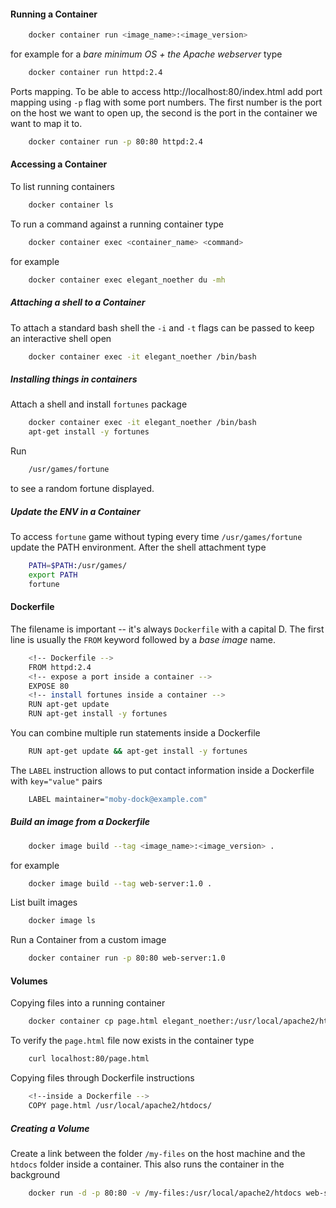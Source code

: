 #### Running a Container
```bash
    docker container run <image_name>:<image_version>
```
for example for a *bare minimum OS + the Apache webserver* type
```bash
    docker container run httpd:2.4
```
Ports mapping. To be able to access http://localhost:80/index.html add port mapping using `-p` flag with some port numbers.
The first number is the port on the host we want to open up, the second is the port in the container we want to map it to.
```bash
    docker container run -p 80:80 httpd:2.4
```
#### Accessing a Container
To list running containers
```bash
    docker container ls
```
To run a command against a running container type
```bash
    docker container exec <container_name> <command>
```
for example
```bash
    docker container exec elegant_noether du -mh
```
##### Attaching a shell to a Container

To attach a standard bash shell the `-i` and `-t` flags can be passed to keep an interactive shell open
```bash
    docker container exec -it elegant_noether /bin/bash
```
##### Installing things in containers
Attach a shell and install `fortunes` package
```bash
    docker container exec -it elegant_noether /bin/bash
    apt-get install -y fortunes
```
Run 
```bash
    /usr/games/fortune
```
to see a random fortune displayed.

##### Update the ENV in a Container
To access `fortune` game without typing every time `/usr/games/fortune` update the PATH environment. After the shell attachment type
```bash
    PATH=$PATH:/usr/games/
    export PATH
    fortune
```

#### Dockerfile

The filename is important -- it's always `Dockerfile` with a capital D.
The first line is usually the `FROM` keyword followed by a *base image* name.
```bash
    <!-- Dockerfile -->
    FROM httpd:2.4
    <!-- expose a port inside a container -->
    EXPOSE 80
    <!-- install fortunes inside a container -->
    RUN apt-get update
    RUN apt-get install -y fortunes
```
You can combine multiple run statements inside a Dockerfile
```bash
    RUN apt-get update && apt-get install -y fortunes
```
The `LABEL` instruction allows to put contact information inside a Dockerfile with `key="value"` pairs
```bash
    LABEL maintainer="moby-dock@example.com"
```
##### Build an image from a Dockerfile

```bash
    docker image build --tag <image_name>:<image_version> .
```
for example
```bash 
    docker image build --tag web-server:1.0 .
```
List built images
```bash
    docker image ls
```
Run a Container from a custom image
```bash 
    docker container run -p 80:80 web-server:1.0
```


#### Volumes

Copying files into a running container 
```bash
    docker container cp page.html elegant_noether:/usr/local/apache2/htdocs/
```
To verify the `page.html` file now exists in the container type
```bash
    curl localhost:80/page.html
```
Copying files through Dockerfile instructions
```bash
    <!--inside a Dockerfile -->
    COPY page.html /usr/local/apache2/htdocs/
```
##### Creating a Volume
Create a link between the folder `/my-files` on the host machine and the `htdocs` folder inside a container. This also runs the container in the background
```bash
    docker run -d -p 80:80 -v /my-files:/usr/local/apache2/htdocs web-server:1.1
```
